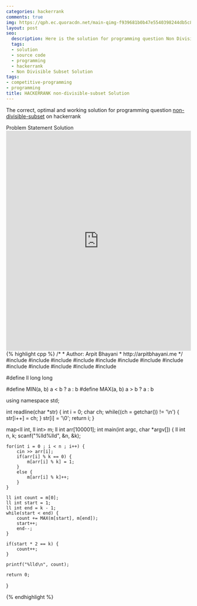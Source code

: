 ```yaml
---
categories: hackerrank
comments: true
img: https://qph.ec.quoracdn.net/main-qimg-f939681b0b47e5540398244db5c8966f?convert_to_webp=true
layout: post
seo:
  description: Here is the solution for programming question Non Divisible Subset on hackerrank
  tags:
  - solution
  - source code
  - programming
  - hackerrank
  - Non Divisible Subset Solution
tags:
- competitive-programming
- programming
title: HACKERRANK non-divisible-subset Solution
---
```

The correct, optimal and working solution for programming question [non-divisible-subset](https://www.hackerrank.com/challenges/non-divisible-subset) on hackerrank

<div class="ui secondary pointing large menu">
  <a class="grey item" data-tab="problem-statement">
    Problem Statement
  </a>
  <a class="active item grey" data-tab="solution">
    Solution
  </a>
</div>
<div class="ui bottom attached tab" data-tab="problem-statement">
    <iframe src="https://www.hackerrank.com/challenges/non-divisible-subset" width="100%" height="600px" style="overflow: scroll; border: none;"></iframe>
</div>
<div class="ui bottom attached active tab" data-tab="solution">
{% highlight cpp %}
/*
 *  Author: Arpit Bhayani
 *  http://arpitbhayani.me
 */
#include <cmath>
#include <cstdio>
#include <cstdlib>
#include <climits>
#include <deque>
#include <iostream>
#include <list>
#include <limits>
#include <map>
#include <queue>
#include <set>
#include <stack>
#include <vector>

#define ll long long

#define MIN(a, b) a < b ? a : b
#define MAX(a, b) a > b ? a : b

using namespace std;

int readline(char *str) {
    int i = 0;
    char ch;
    while((ch = getchar()) != '\n') {
        str[i++] = ch;
    }
    str[i] = '\0';
    return i;
}

map<ll int, ll int> m;
ll int arr[100001];
int main(int argc, char *argv[]) {
    ll int n, k;
    scanf("%lld%lld", &n, &k);

    for(int i = 0 ; i < n ; i++) {
        cin >> arr[i];
        if(arr[i] % k == 0) {
            m[arr[i] % k] = 1;
        }
        else {
            m[arr[i] % k]++;
        }
    }

    ll int count = m[0];
    ll int start = 1;
    ll int end = k - 1;
    while(start < end) {
        count += MAX(m[start], m[end]);
        start++;
        end--;
    }

    if(start * 2 == k) {
        count++;
    }

    printf("%lld\n", count);

    return 0;
}

{% endhighlight %}
</div>

